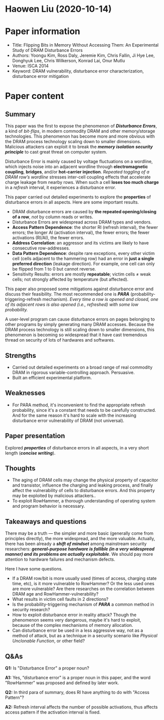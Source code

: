 # Haowen Liu (2020-10-14)

# Paper information

- Title: Flipping Bits in Memory Without Accessing Them: An Experimental Study of DRAM Disturbance Errors
- Authors: Yoongu Kim, Ross Daly, Jeremie Kim, Chris Fallin, Ji Hye Lee, Donghyuk Lee, Chris Wilkerson, Konrad Lai, Onur Mutlu
- Venue: ISCA 2014
- Keyword: DRAM vulnerability, disturbance error characterization, disturbance error mitigation

# Paper content

## Summary

This paper was the first to expose the phenomenon of ***Disturbance Errors***, a kind of *bit-flips*, in modern commodity DRAM and other memory/storage technologies. This phenomenon has become more and more obvious with the DRAM process technology scaling down to smaller dimensions. Malicious attackers can exploit it to break the ***memory isolation*** ***security principle*** to cast great threat on computer system.

Disturbance Error is mainly caused by voltage fluctuations on a wordline, which injects noise into an adjacent wordline through **electromagnetic coupling**, **bridges**, and/or **hot-carrier injection**. *Repeated toggling of a DRAM row’s wordline* stresses inter-cell coupling effects that accelerate charge leakage from nearby rows. When such a cell **loses too much charge** in a *refresh* interval, it experiences a disturbance error.

This paper carried out detailed experiments to explore the **properties** of disturbance errors in all aspects. Here are some important results.

- DRAM disturbance errors are caused by **the repeated opening/closing of a row**, *not* by column reads or writes.
- Disturbance Errors are widespread across DRAM types and vendors.
- **Access Pattern Dependence**: the shorter RI (refresh interval), the fewer errors; the longer AI (activation interval), the fewer errors; the fewer activations (RI/AI), the fewer errors.
- **Address Correlation**: an aggressor and its victims are likely to have consecutive row-addresses.
- **Data Pattern Dependence**: despite rare exceptions, every other victim cell (cells adjacent to the hammering row) had an error in **just a single preferred direction** (leakage direction). For example, one cell can only be flipped from $1$ to $0$ but cannot reverse.
- Sensitivity Results: errors are mostly **repeatable**; victim cells $\ne$ weak cells; not strongly affected by temperature (but affected).

This paper also proposed some mitigations against disturbance error and discuss their feasibility. The most recommended one is ***PARA*** (probability-triggering-refresh mechanism). *Every time a row is opened and closed, one of its adjacent rows is also opened (i.e., refreshed) with some low probability.*

A user-level program can cause disturbance errors on pages belonging to other programs by simply generating many DRAM accesses. Because the DRAM process technology is still scaling down to smaller dimensions, this phenomenon is becoming so widespread that it have cast tremendous thread on security of lots of hardwares and softwares.

## Strengths

- Carried out detailed experiments on a broad range of real commodity DRAM in rigorous variable-controlling approach. Persuasive.
- Built an efficient experimental platform.

## Weaknesses

- For PARA method, it's inconvenient to find the appropriate refresh probability, since it's a constant that needs to be carefully constructed. And for the same reason it's hard to scale with the increasing disturbance error vulnerability of DRAM (not universal).

## Paper presentation

Explored ***properties*** of disturbance errors in all aspects, in a very short length (***concise writing***). 

## Thoughts

- The aging of DRAM cells may change the physical property of capacitor and transistor, influence the charging and leaking process, and finally affect the vulnerability of cells to disturbance errors. And this property may be exploited by malicious attackers..
- To exploit RowHammer, a thorough understanding of operating system and program behavior is necessary.

## Takeaways and questions

There may be a truth — the simpler and more basic (generally come from principles directly), the more widespread, and the more valuable. Actually, there has been already a ***shift of mindset*** among mainstream security researchers: ***general-purpose hardware is fallible (in a very widespread manner) and its problems are actually exploitable***. We should pay more attention to hardware failures and mechanism defects.

Here I have some questions.

- If a DRAM row/bit is more usually used (times of access, charging state time, etc), is it more vulnerable to RowHammer? Or the less used ones are more vulnerable? Are there researches on the correlation between DRAM age and RowHammer-vulnerability?
- What results in victim cell faults in 2 directions?
- Is the probability-triggering mechanism of ***PARA*** a common method in security research?
- How to exploit disturbance error in reality attack? Though the phenomenon seems very dangerous, maybe it's hard to exploit, because of the complex mechanisms of memory allocation.
- Can disturbance error be used in a less aggressive way, not as a method of attack, but as a technique in a security scenario like *Physical Unclonable Function*, or other field?

## Q&As

**Q1:** Is "Disturbance Error" a proper noun?

**A1:** Yes, “disturbance error" is a proper noun in this paper, and the word "RowHammer” was proposed and defined by later work.

**Q2:** In third para of summary, does RI have anything to do with "Access Pattern"?

**A2:** Refresh interval affects the number of possible activations, thus affects access pattern if the activation interval is fixed.